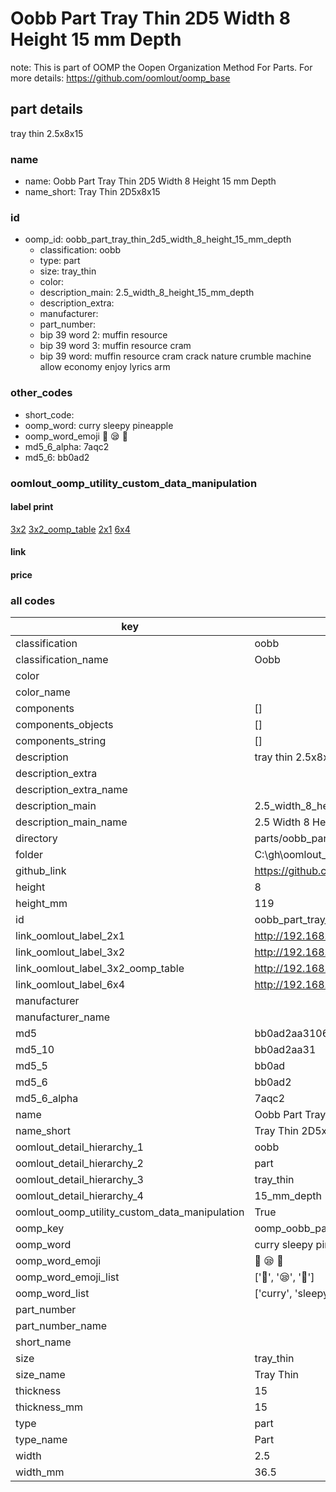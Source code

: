 # Oobb Part Tray Thin 2D5 Width 8 Height 15 mm Depth  

note: This is part of OOMP the Oopen Organization Method For Parts. For more details: https://github.com/oomlout/oomp_base

##  part details
  



tray thin 2.5x8x15



### name
* name: Oobb Part Tray Thin 2D5 Width 8 Height 15 mm Depth
* name_short: Tray Thin 2D5x8x15 
### id
* oomp_id: oobb_part_tray_thin_2d5_width_8_height_15_mm_depth
  * classification: oobb
  * type: part
  * size: tray_thin
  * color: 
  * description_main: 2.5_width_8_height_15_mm_depth
  * description_extra: 
  * manufacturer: 
  * part_number: 
  * bip 39 word 2: muffin resource
  * bip 39 word 3: muffin resource cram
  * bip 39 word: muffin resource cram crack nature crumble machine allow economy enjoy lyrics arm

### other_codes
* short_code: 
* oomp_word: curry sleepy pineapple
* oomp_word_emoji :curry: :sleepy: :pineapple:
* md5_6_alpha: 7aqc2
* md5_6: bb0ad2






### oomlout_oomp_utility_custom_data_manipulation
#### label print
[3x2](http://192.168.1.245:1112/?label=oomp%207aqc2)
[3x2_oomp_table](http://192.168.1.108:1112/?label=oomp%207aqc2)
[2x1](http://192.168.1.242:1112/?label=oomp%207aqc2)
[6x4](http://192.168.1.55:1112/?label=oomp%207aqc2)    

#### link

                              

#### price







### all codes 
| key | value |  
| --- | --- |  
| classification | oobb |  
| classification_name | Oobb |  
| color |  |  
| color_name |  |  
| components | [] |  
| components_objects | [] |  
| components_string | [] |  
| description | tray thin 2.5x8x15 |  
| description_extra |  |  
| description_extra_name |  |  
| description_main | 2.5_width_8_height_15_mm_depth |  
| description_main_name | 2.5 Width 8 Height 15 mm Depth |  
| directory | parts/oobb_part_tray_thin_2d5_width_8_height_15_mm_depth |  
| folder | C:\gh\oomlout_oobb_version_4_generated_parts\parts\oobb_part_tray_thin_2d5_width_8_height_15_mm_depth |  
| github_link | https://github.com/oomlout/oomlout_oomp_part_src/tree/main/parts/oobb_part_tray_thin_2d5_width_8_height_15_mm_depth |  
| height | 8 |  
| height_mm | 119 |  
| id | oobb_part_tray_thin_2d5_width_8_height_15_mm_depth |  
| link_oomlout_label_2x1 | http://192.168.1.242:1112/?label=oomp%207aqc2 |  
| link_oomlout_label_3x2 | http://192.168.1.245:1112/?label=oomp%207aqc2 |  
| link_oomlout_label_3x2_oomp_table | http://192.168.1.108:1112/?label=oomp%207aqc2 |  
| link_oomlout_label_6x4 | http://192.168.1.55:1112/?label=oomp%207aqc2 |  
| manufacturer |  |  
| manufacturer_name |  |  
| md5 | bb0ad2aa3106b0b0d349b31c646de489 |  
| md5_10 | bb0ad2aa31 |  
| md5_5 | bb0ad |  
| md5_6 | bb0ad2 |  
| md5_6_alpha | 7aqc2 |  
| name | Oobb Part Tray Thin 2D5 Width 8 Height 15 mm Depth |  
| name_short | Tray Thin 2D5x8x15  |  
| oomlout_detail_hierarchy_1 | oobb |  
| oomlout_detail_hierarchy_2 | part |  
| oomlout_detail_hierarchy_3 | tray_thin |  
| oomlout_detail_hierarchy_4 | 15_mm_depth |  
| oomlout_oomp_utility_custom_data_manipulation | True |  
| oomp_key | oomp_oobb_part_tray_thin_2d5_width_8_height_15_mm_depth |  
| oomp_word | curry sleepy pineapple |  
| oomp_word_emoji | :curry: :sleepy: :pineapple: |  
| oomp_word_emoji_list | [':curry:', ':sleepy:', ':pineapple:'] |  
| oomp_word_list | ['curry', 'sleepy', 'pineapple'] |  
| part_number |  |  
| part_number_name |  |  
| short_name |  |  
| size | tray_thin |  
| size_name | Tray Thin |  
| thickness | 15 |  
| thickness_mm | 15 |  
| type | part |  
| type_name | Part |  
| width | 2.5 |  
| width_mm | 36.5 |  
